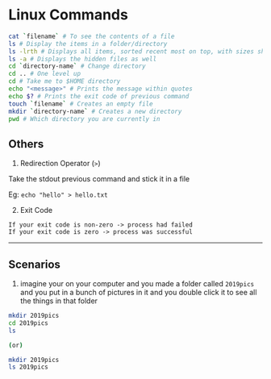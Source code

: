# Linux Commands

```bash
cat `filename` # To see the contents of a file
ls # Display the items in a folder/directory
ls -lrth # Displays all items, sorted recent most on top, with sizes showing
ls -a # Displays the hidden files as well
cd `directory-name` # Change directory
cd .. # One level up
cd # Take me to $HOME directory
echo "<message>" # Prints the message within quotes
echo $? # Prints the exit code of previous command
touch `filename` # Creates an empty file
mkdir `directory-name` # Creates a new directory
pwd # Which directory you are currently in
```

## Others

1. Redirection Operator (`>`)

Take the stdout previous command and stick it in a file

Eg: `echo "hello" > hello.txt`

2. Exit Code

```
If your exit code is non-zero -> process had failed
If your exit code is zero -> process was successful
```

---

## Scenarios

1. imagine your on your computer and you made a folder called `2019pics` and you put in a bunch of pictures in it and you double click it to see all the things in that folder

```bash
mkdir 2019pics
cd 2019pics
ls

(or)

mkdir 2019pics
ls 2019pics
```
